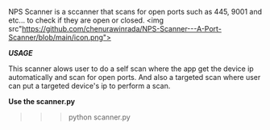 NPS Scanner is a sccanner that scans for open ports such as 445, 9001 and etc... to check if they are open or closed.
<img src"https://github.com/chenurawinrada/NPS-Scanner---A-Port-Scanner/blob/main/icon.png">

***USAGE***
<p>This scanner alows user to do a self scan where the app get the device ip automatically and scan for open ports. And also a targeted scan where user can put a targeted device's ip to perform a scan.</p>

**Use the scanner.py**
>>> python scanner.py

